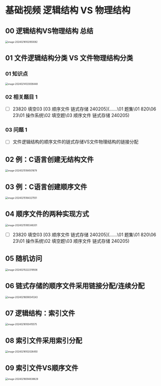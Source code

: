 # 基础视频 逻辑结构 VS 物理结构



## 00 逻辑结构VS物理结构 总结

<img src="https://cvp.oss-cn-shanghai.aliyuncs.com/picgo/202402161029179.png" alt="image-20240216102950082" style="zoom:50%;" />



## 01 文件逻辑结构分类 VS 文件物理结构分类



### 01 知识点

<img src="https://cvp.oss-cn-shanghai.aliyuncs.com/picgo/202402141230617.png" alt="image-20240214123006448" style="zoom:50%;" />



### 02 相关题目 1

- [ ] 23820 填空03 [03 顺序文件 链式存储 240205](..\..\..\01 题集\01 820\06 23\01 操作系统\02 填空题\03 顺序文件 链式存储 240205) 



### 03 问题 1

- [ ] 文件逻辑结构的顺序文件的链式存储VS文件物理结构的链接分配



## 02 例：C语言创建无结构文件

<img src="https://cvp.oss-cn-shanghai.aliyuncs.com/picgo/202402151845589.png" alt="image-20240215184501679" style="zoom:50%;" />



## 03 例：C语言创建顺序文件

<img src="https://cvp.oss-cn-shanghai.aliyuncs.com/picgo/202402151843027.png" alt="image-20240215184327551" style="zoom:50%;" />



## 04 顺序文件的两种实现方式

<img src="https://cvp.oss-cn-shanghai.aliyuncs.com/picgo/202402151853671.png" alt="image-20240215185348201" style="zoom:50%;" />

- [ ] 23820 填空03 [03 顺序文件 链式存储 240205](..\..\..\01 题集\01 820\06 23\01 操作系统\02 填空题\03 顺序文件 链式存储 240205)



## 05 随机访问

<img src="https://cvp.oss-cn-shanghai.aliyuncs.com/picgo/202402152223632.png" alt="image-20240215222319506" style="zoom:50%;" />

## 06 链式存储的顺序文件采用链接分配/连续分配

<img src="https://cvp.oss-cn-shanghai.aliyuncs.com/picgo/202402160900513.png" alt="image-20240216090041243" style="zoom:50%;" />



## 07 逻辑结构：索引文件

<img src="https://cvp.oss-cn-shanghai.aliyuncs.com/picgo/202402161004789.png" alt="image-20240216100415575" style="zoom:50%;" />



## 08 索引文件采用索引分配

<img src="https://cvp.oss-cn-shanghai.aliyuncs.com/picgo/202402161020691.png" alt="image-20240216102026450" style="zoom:50%;" />

## 09 索引文件VS顺序文件

<img src="https://cvp.oss-cn-shanghai.aliyuncs.com/picgo/202402160948993.png" alt="image-20240216094838629" style="zoom:50%;" />
